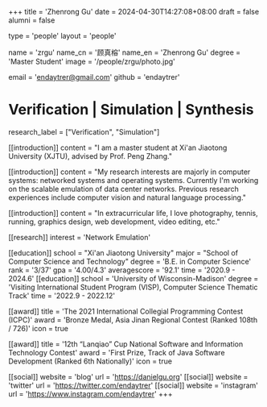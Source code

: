 +++
title = 'Zhenrong Gu'
date = 2024-04-30T14:27:08+08:00
draft = false
alumni = false

type = 'people'
layout = 'people'

name = 'zrgu'
name_cn = '顾真榕'
name_en = 'Zhenrong Gu'
degree = 'Master Student'
image = '/people/zrgu/photo.jpg'

email = 'endaytrer@gmail.com'
github = 'endaytrer'

# Verification | Simulation | Synthesis
research_label = ["Verification", "Simulation"]

[[introduction]]
    content = "I am a master student at Xi'an Jiaotong University (XJTU), advised by Prof. Peng Zhang."

[[introduction]]
    content = "My research interests are majorly in computer systems: networked systems and operating systems. Currently I'm working on the scalable emulation of data center networks. Previous research experiences include computer vision and natural language processing."

[[introduction]]
    content = "In extracurricular life, I love photography, tennis, running, graphics design, web development, video editing, etc."

[[research]]
    interest = 'Network Emulation'

[[education]]
    school = "Xi'an Jiaotong University"
    major = "School of Computer Science and Technology"
    degree = 'B.E. in Computer Science'
    rank = '3/37'
    gpa = '4.00/4.3'
    averagescore = '92.1'
    time = '2020.9 - 2024.6'
[[education]]
    school = 'University of Wisconsin-Madison'
    degree = 'Visiting International Student Program (VISP), Computer Science Thematic Track'
    time = '2022.9 - 2022.12'

[[award]]
    title = 'The 2021 International Collegial Programming Contest (ICPC)'
    award = 'Bronze Medal, Asia Jinan Regional Contest (Ranked 108th / 726)'
    icon = true

[[award]]
    title = '12th “Lanqiao” Cup National Software and Information Technology Contest'
    award = 'First Prize, Track of Java Software Development (Ranked 6th Nationally)'
    icon = true

[[social]]
    website = 'blog'
    url = 'https://danielgu.org'
[[social]]
    website = 'twitter'
    url = 'https://twitter.com/endaytrer'
[[social]]
    website = 'instagram'
    url = 'https://www.instagram.com/endaytrer'
+++
